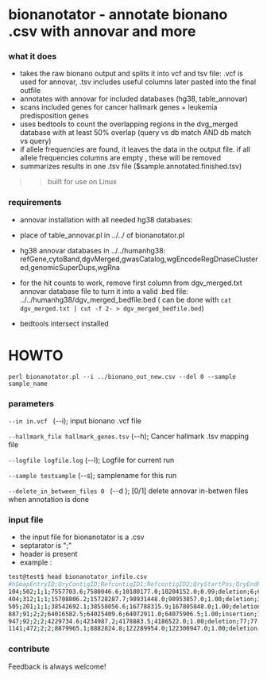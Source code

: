# bionanotator - annotate bionano .csv with annovar and more
### what it does
- takes the raw bionano output and splits it into vcf and tsv file: .vcf is used for annovar, .tsv includes useful columns later pasted into the final outfile
- annotates with annovar for included databases (hg38, table_annovar)
- scans included genes for cancer hallmark genes + leukemia predisposition genes
- uses bedtools to count the overlapping regions in the dvg_merged database with at least 50% overlap (query vs db match  AND db match vs query)
- if allele frequencies are found, it leaves the data in the output file. if all allele frequencies columns are empty , these will be removed
- summarizes results in one .tsv file ($sample.annotated.finished.tsv)

>>  built for use on Linux

### requirements
- annovar installation with all needed hg38 databases:
- place of table_annovar.pl  in ../../ of bionanotator.pl
- hg38 annovar databases in ../../humanhg38:  refGene,cytoBand,dgvMerged,gwasCatalog,wgEncodeRegDnaseClustered,genomicSuperDups,wgRna
- for the hit counts to work, remove first column from dgv_merged.txt annovar database file to turn it into a valid .bed file: ../../humanhg38/dgv_merged_bedfile.bed
 ( can be done with `cat dgv_merged.txt | cut -f 2- > dgv_merged_bedfile.bed`)

- bedtools intersect installed
# HOWTO
`perl bionanotator.pl --i ../bionano_out_new.csv --del 0 --sample sample_name`
### parameters
`--in in.vcf ` (--i); input bionano .vcf file

`--hallmark_file hallmark_genes.tsv` (--h); Cancer hallmark .tsv mapping file  

`--logfile logfile.log` (--l); Logfile for current run

`--sample testsample` (--s); samplename for this run

`--delete_in_between_files 0 ` (--d ); [0/1] delete annovar in-betwen files when annotation is done


### input file
- the input file for bionanotator is a .csv
- septarator is ";"
- header is present
- example :
```bash
test@test$ head bionanotator_infile.csv
#hSmapEntryID;QryContigID;RefcontigID1;RefcontigID2;QryStartPos;QryEndPos;RefStartPos;RefEndPos;Confidence;Type;XmapID1;XmapID2;LinkID;QryStartIdx;QryEndIdx;RefStartIdx;RefEndIdx;Zygosity;Genotype;GenotypeGroup;RawConfidence;RawConfidenceLeft;RawConfidenceRight;RawConfidenceCenter;SVsize;SVfreq;orientation;Sample;Algorithm;Size;Present_in_%_of_BNG_control_samples;Present_in_%_of_BNG_control_samples_with_the_same_enzyme;Fail_assembly_chimeric_score;OverlapGenes;NearestNonOverlapGene;NearestNonOverlapGeneDistance;PutativeGeneFusion;Found_in_parents_assemblies;Found_in_parents_molecules;Found_in_self_molecules;Mother_molecule_count;Father_molecule_count;Self_molecule_count
104;502;1;1;7557703.6;7580046.6;10180177.0;10204152.0;0.99;deletion;6;6;-1;967;968;1314;1315;heterozygous;1;-1;17. Feb;1240.51;1249.24;17. Feb;1631.9;0.564;NA ;KB0060_C___De_novo;assembly_comparison;1632;0.0;0.0;not_applicable;UBE4B;KIF1B;6554.0;-;mother;mother;yes;24;2;29
404;312;1;1;15708806.2;15728287.7;98931448.0;98953857.0;1.00;deletion;31;31;-1;3203;3205;18688;18691;heterozygous;1;-1;64.45;4036.55;2630.41;64.45;2927.5;0.469;NA ;KB0060_C___De_novo;assembly_comparison;2928;0.5;0.0;not_applicable;LPPR5;JC244945;38532.0;-;mother;mother;yes;25;0;32
505;201;1;1;38542692.1;38558056.6;167788315.9;167805848.0;1.00;deletion;68;68;-1;7658;7659;28268;28271;heterozygous;1;-1;42.86;4261.15;9506.92;42.86;2167.5;0.436;NA ;KB0060_C___De_novo;assembly_comparison;2169;0.5;0.0;not_applicable;MPZL1;ADCY10;3540.0;-;mother;mother;yes;26;1;23
887;91;2;2;64016582.5;64025409.6;64072911.0;64075906.5;1.00;insertion;76;76;-1;11913;11915;12807;12808;heterozygous;1;-1;1748.29;15074.26;5698.48;1748.29;5831.7;0.420;NA ;KB0060_C___De_novo;assembly_comparison;5832;0.0;0.0;not_applicable;DQ600650;PELI1;16745.5;-;mother;mother;yes;32;0;30
947;92;2;2;4229734.6;4234987.2;4178883.5;4186522.0;1.00;deletion;77;77;-1;620;621;643;645;heterozygous;1;-1;184.75;673.29;20095.23;184.75;2385.9;0.567;NA ;KB0060_C___De_novo;assembly_comparison;2386;0.0;0.0;not_applicable;-;JA429818;37109.0;-;mother;mother;yes;38;2;26
1141;472;2;2;8879965.1;8882824.8;122289954.0;122300947.0;1.00;deletion;109;109;-1;1652;1653;23605;23606;heterozygous;1;-1;1479.19;2094.37;2179.48;1479.19;8133.3;0.457;NA ;KB0060_C___De_novo;assembly_comparison;8134;0.0;0.0;not_applicable;DQ589229;DQ571825;203560.0;-;mother;mother;yes;19;0;23

```

### contribute
 Feedback is always welcome!
